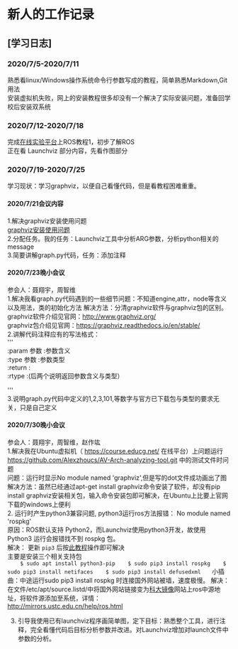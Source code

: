 # 新人的工作记录

## [学习日志]

### 2020/7/5-2020/7/11

  熟悉看linux/Windows操作系统命令行参数写成的教程，简单熟悉Markdown,Git用法  
  安装虚拟机失败，网上的安装教程很多却没有一个解决了实际安装问题，准备回学校后安装双系统  
  
### 2020/7/12-2020/7/18  

  完成[在线实验平台](https://course.educg.net)上ROS教程1，初步了解ROS  
  正在看 Launchviz 部分内容，先看作图部分  
  
### 2020/7/19-2020/7/25

学习现状：学习graphviz，以便自己看懂代码，但是看教程困难重重。

#### 2020/7/21会议内容 
 1.解决graphviz安装使用问题  
[graphviz安装使用问题](https://github.com/NieXiangyu/my-work/blob/master/graphviz%E5%AE%89%E8%A3%85%E4%BD%BF%E7%94%A8%E9%97%AE%E9%A2%98.md)  
 2.分配任务。我的任务：Launchviz工具中分析ARG参数，分析python相关的message      
 3.简要讲解graph.py代码，任务：添加注释     
 
 #### 2020/7/23晚小会议
 参会人：聂翔宇，周智维     
 1.解决我看graph.py代码遇到的一些细节问题：不知道engine,attr，node等含义以及用法，类的初始化方法
    解决方法：分清graphviz软件与graphviz包的区别。      
    graphviz软件介绍见官网：http://www.graphviz.org/  
    graphviz包介绍见官网：https://graphviz.readthedocs.io/en/stable/   
 2.讲解代码注释应有的写法格式：  
   '''        
      :param 参数 :参数含义     
      :type 参数 :参数类型      
      :return :    
      :rtype :(后两个说明返回参数含义与类型）     
           
   '''      
  3.说明graph.py代码中定义的1,2,3,101,等数字与官方已下载包与类型的要求无关，只是自己定义    
  
  #### 2020/7/30晚小会议
 参会人：聂翔宇，周智维，赵作竑  
 1.解决我在Ubuntu虚拟机（ https://course.educg.net/ 在线平台）上问题运行 https://github.com/Alexzhoucs/AV-Arch-analyzing-tool.git 中的测试文件时问题   
   问题：运行时显示No module named 'graphviz',但是写的dot文件成功画出了图  
   解决方法：虽然已经通过apt-get install graphviz命令安装了软件，却没有pip install graphviz安装相关包，输入命令安装包即可解决，在Ubuntu上比要上官网下载的windows上便利    
 2. 运行时产生python3兼容问题, python3运行ros方法报错： No module named 'rospkg'      
    原因：ROS默认支持 Python2，而Launchviz使用python3开发，故使用 Python3 运行会报错找不到 rospkg 包。    
    解决： 更新 `pip3` 后按[此教程](https://blog.csdn.net/weixin_43046653/article/details/102930894)操作即可解决       
          主要是安装三个相关支持包  
            ```    
            $ sudo apt install python3-pip   
            $ sudo pip3 install rospkg   
            $ sudo pip3 install netifaces   
            $ sudo pip3 install defusedxml   
            ``` 
        小插曲：中途运行sudo pip3 install rospkg 时连接国外网站被墙，速度极慢。
        解决：在文件/etc/apt/source.listd/中将国外网站链接变为[科大镜像](http://mirrors.ustc.edu.cn/)网站上ros中源地址，将软件源添加至系统，详情：      
        http://mirrors.ustc.edu.cn/help/ros.html      
       
 3. 引导我使用已有launchviz程序画简单图，定下目标：熟悉整个工具，进行注释，完全看懂代码后目标分析参数并改进。对Launchviz增加对launch文件中参数的分析。
 
   
   
    
    
 




   
   
   
   

 

